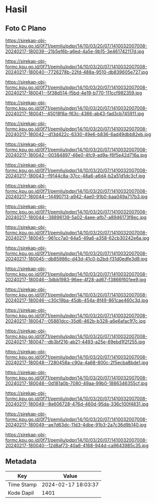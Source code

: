 # Hasil

## Foto C Plano

https://sirekap-obj-formc.kpu.go.id/0f71/pemilu/pdpr/14/10/03/20/07/1410032007008-20240217-180039--21b5ef6b-a6ed-4a5e-9b15-3e461742117d.jpg

https://sirekap-obj-formc.kpu.go.id/0f71/pemilu/pdpr/14/10/03/20/07/1410032007008-20240217-180040--7726278b-22fd-488a-9510-db839605e727.jpg

https://sirekap-obj-formc.kpu.go.id/0f71/pemilu/pdpr/14/10/03/20/07/1410032007008-20240217-180041--5f38d514-f5bd-4e19-b770-111ccf982359.jpg

https://sirekap-obj-formc.kpu.go.id/0f71/pemilu/pdpr/14/10/03/20/07/1410032007008-20240217-180041--45018f8a-f63c-4366-ab43-fad3cb745911.jpg

https://sirekap-obj-formc.kpu.go.id/0f71/pemilu/pdpr/14/10/03/20/07/1410032007008-20240217-180042--d13d422c-6330-49e6-b836-6ad49dbb82eb.jpg

https://sirekap-obj-formc.kpu.go.id/0f71/pemilu/pdpr/14/10/03/20/07/1410032007008-20240217-180042--00384897-46e0-4fc9-ad9a-f6f5e42d716a.jpg

https://sirekap-obj-formc.kpu.go.id/0f71/pemilu/pdpr/14/10/03/20/07/1410032007008-20240217-180043--f9144c8a-37cc-48a6-a6d4-b2a51d1dc3cf.jpg

https://sirekap-obj-formc.kpu.go.id/0f71/pemilu/pdpr/14/10/03/20/07/1410032007008-20240217-180044--14490713-a942-4ae0-91b0-baa049a717b3.jpg

https://sirekap-obj-formc.kpu.go.id/0f71/pemilu/pdpr/14/10/03/20/07/1410032007008-20240217-180044--38896139-5a02-4aee-afb7-a8946173f8ec.jpg

https://sirekap-obj-formc.kpu.go.id/0f71/pemilu/pdpr/14/10/03/20/07/1410032007008-20240217-180045--961cc7a0-64a5-49a6-a358-62cb30242e6a.jpg

https://sirekap-obj-formc.kpu.go.id/0f71/pemilu/pdpr/14/10/03/20/07/1410032007008-20240217-180045--db85986c-d43d-41c0-b2bd-f31d0edfe3d9.jpg

https://sirekap-obj-formc.kpu.go.id/0f71/pemilu/pdpr/14/10/03/20/07/1410032007008-20240217-180046--3dbb1983-96ee-4f28-ad67-f3866f601ee9.jpg

https://sirekap-obj-formc.kpu.go.id/0f71/pemilu/pdpr/14/10/03/20/07/1410032007008-20240217-180046--c30c19ba-45db-454a-8f49-861cae460c3d.jpg

https://sirekap-obj-formc.kpu.go.id/0f71/pemilu/pdpr/14/10/03/20/07/1410032007008-20240217-180047--05881dcc-35d6-462b-b328-a6e6afac1f7c.jpg

https://sirekap-obj-formc.kpu.go.id/0f71/pemilu/pdpr/14/10/03/20/07/1410032007008-20240217-180047--db3bf216-ab21-4493-a25e-69ebd1f2f255.jpg

https://sirekap-obj-formc.kpu.go.id/0f71/pemilu/pdpr/14/10/03/20/07/1410032007008-20240217-180048--7280458a-c90a-4a68-800c-2f5ecba8bde1.jpg

https://sirekap-obj-formc.kpu.go.id/0f71/pemilu/pdpr/14/10/03/20/07/1410032007008-20240217-180048--0d181a0b-7080-49aa-99b0-1886346355cf.jpg

https://sirekap-obj-formc.kpu.go.id/0f71/pemilu/pdpr/14/10/03/20/07/1410032007008-20240217-180049--8e606728-476d-460d-95da-336c100f4831.jpg

https://sirekap-obj-formc.kpu.go.id/0f71/pemilu/pdpr/14/10/03/20/07/1410032007008-20240217-180049--ae7d63dc-11d3-4dbe-91b3-2a7c36d9b140.jpg

https://sirekap-obj-formc.kpu.go.id/0f71/pemilu/pdpr/14/10/03/20/07/1410032007008-20240217-180040--12d8af73-40a6-4168-944d-ca9643985c35.jpg


## Metadata

| Key        | Value               |
| ---------- | ------------------- |
| Time Stamp | 2024-02-17 18:03:37 |
| Kode Dapil | 1401                |



